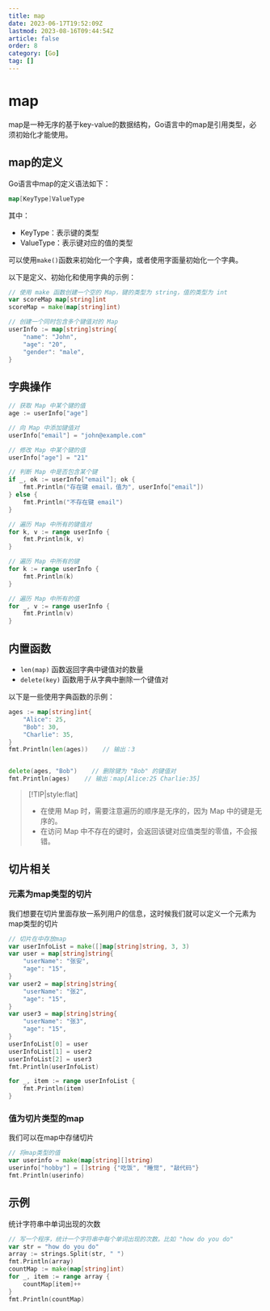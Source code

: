 ```yaml
---
title: map
date: 2023-06-17T19:52:09Z
lastmod: 2023-08-16T09:44:54Z
article: false
order: 8
category: [Go]
tag: []
---
```


# map

map是一种无序的基于key-value的数据结构，Go语言中的map是引用类型，必须初始化才能使用。

## map的定义

Go语言中map的定义语法如下：

```go
map[KeyType]ValueType
```

其中：

* KeyType：表示键的类型
* ValueType：表示键对应的值的类型

可以使用`make()`​函数来初始化一个字典，或者使用字面量初始化一个字典。

以下是定义、初始化和使用字典的示例：

```go
// 使用 make 函数创建一个空的 Map，键的类型为 string，值的类型为 int
var scoreMap map[string]int
scoreMap = make(map[string]int)

// 创建一个同时包含多个键值对的 Map
userInfo := map[string]string{
    "name": "John",
    "age": "20",
    "gender": "male",
}
```

## 字典操作

```go
// 获取 Map 中某个键的值
age := userInfo["age"]

// 向 Map 中添加键值对
userInfo["email"] = "john@example.com"

// 修改 Map 中某个键的值
userInfo["age"] = "21"

// 判断 Map 中是否包含某个键
if _, ok := userInfo["email"]; ok {
    fmt.Println("存在键 email，值为", userInfo["email"])
} else {
    fmt.Println("不存在键 email")
}

// 遍历 Map 中所有的键值对
for k, v := range userInfo {
    fmt.Println(k, v)
}

// 遍历 Map 中所有的键
for k := range userInfo {
    fmt.Println(k)
}

// 遍历 Map 中所有的值
for _, v := range userInfo {
    fmt.Println(v)
}
```

## 内置函数

* ​`len(map)`​ 函数返回字典中键值对的数量
* ​`delete(key)`​ 函数用于从字典中删除一个键值对

以下是一些使用字典函数的示例：

```go
ages := map[string]int{
    "Alice": 25,
    "Bob": 30,
    "Charlie": 35,
}
fmt.Println(len(ages))    // 输出：3


delete(ages, "Bob")    // 删除键为 "Bob" 的键值对
fmt.Println(ages)    // 输出：map[Alice:25 Charlie:35]

```

> [!TIP|style:flat]
>
> * 在使用 Map 时，需要注意遍历的顺序是无序的，因为 Map 中的键是无序的。
> * 在访问 Map 中不存在的键时，会返回该键对应值类型的零值，不会报错。

## 切片相关

### 元素为map类型的切片

我们想要在切片里面存放一系列用户的信息，这时候我们就可以定义一个元素为map类型的切片

```go
// 切片在中存放map
var userInfoList = make([]map[string]string, 3, 3)
var user = map[string]string{
    "userName": "张安",
    "age": "15",
}
var user2 = map[string]string{
    "userName": "张2",
    "age": "15",
}
var user3 = map[string]string{
    "userName": "张3",
    "age": "15",
}
userInfoList[0] = user
userInfoList[1] = user2
userInfoList[2] = user3
fmt.Println(userInfoList)

for _, item := range userInfoList {
    fmt.Println(item)
}
```

### 值为切片类型的map

我们可以在map中存储切片

```go
// 将map类型的值
var userinfo = make(map[string][]string)
userinfo["hobby"] = []string {"吃饭", "睡觉", "敲代码"}
fmt.Println(userinfo)
```

## 示例

统计字符串中单词出现的次数

```go
// 写一个程序，统计一个字符串中每个单词出现的次数。比如 "how do you do"
var str = "how do you do"
array := strings.Split(str, " ")
fmt.Println(array)
countMap := make(map[string]int)
for _, item := range array {
    countMap[item]++
}
fmt.Println(countMap)
```
